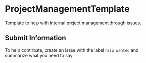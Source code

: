 # ProjectManagementTemplate
Template to help with internal project management through issues.

## Submit Information
To help contirbute, create an issue with the label `help wanted` and summarize what you need to say!
